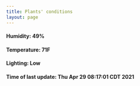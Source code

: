 ```yaml
---
title: Plants' conditions
layout: page
---
```



#### Humidity: 49%
#### Temperature: 71F
#### Lighting: Low
#### Time of last update: Thu Apr 29 08:17:01 CDT 2021
